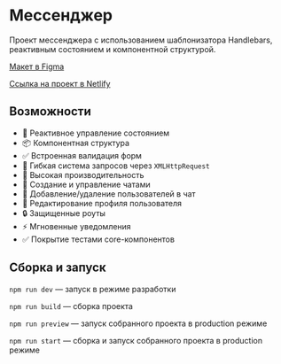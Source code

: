 # Мессенджер
Проект мессенджера с использованием шаблонизатора Handlebars, реактивным состоянием и компонентной структурой.

[Макет в Figma](https://www.figma.com/file/jF5fFFzgGOxQeB4CmKWTiE/Chat_external_link?node-id=0%3A1)

[Ссылка на проект в Netlify](https://js-chat-practicum.netlify.app/)

## Возможности
- 🔄 Реактивное управление состоянием
- 📦 Компонентная структура
- ✅ Встроенная валидация форм
- 🔗 Гибкая система запросов через `XMLHttpRequest`
- 🚀 Высокая производительность
- 💬 Создание и управление чатами
- 👥 Добавление/удаление пользователей в чат
- 📝 Редактирование профиля пользователя
- 🔒 Защищенные роуты
- ⚡️ Мгновенные уведомления
- ✅ Покрытие тестами core-компонентов

## Сборка и запуск
`npm run dev` — запуск в режиме разработки

`npm run build` — сборка проекта

`npm run preview` — запуск собранного проекта в production режиме

`npm run start` — сборка и запуск собранного проекта в production режиме

